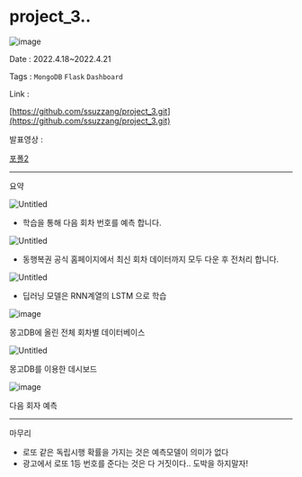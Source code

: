 # project_3..
![image](https://user-images.githubusercontent.com/97435321/190987213-4ea62a9f-9cac-43db-820a-38fddb09ee6b.png)

Date : 2022.4.18~2022.4.21

Tags : `MongoDB` `Flask` `Dashboard` 

Link : 

[https://github.com/ssuzzang/project_3.git](https://github.com/ssuzzang/project_3.git)

발표영상 : 

[포폴2](https://youtu.be/3WPXy63P1Ew)

---

요약

![Untitled](https://s3-us-west-2.amazonaws.com/secure.notion-static.com/e8c1dcb2-392a-49ba-ac1a-d70dfc60d4c7/Untitled.png)

- 학습을 통해 다음 회차 번호를 예측 합니다.

![Untitled](https://s3-us-west-2.amazonaws.com/secure.notion-static.com/4d16cc4c-f80e-456e-8c65-7cace8bb8c46/Untitled.png)

- 동행복권 공식 홈페이지에서 최신 회차 데이터까지 모두 다운 후 전처리 합니다.

![Untitled](https://s3-us-west-2.amazonaws.com/secure.notion-static.com/34129cce-7f6a-412b-9571-4fa99b020f67/Untitled.png)

- 딥러닝 모델은 RNN계열의 LSTM 으로 학습

![image](https://user-images.githubusercontent.com/97435321/190987800-5d4f1cde-c4bf-4611-aa7b-c84d0fdd9acb.png)


몽고DB에 올린 전체 회차별 데이터베이스

![Untitled](https://s3-us-west-2.amazonaws.com/secure.notion-static.com/30b87340-aa99-4921-936a-f2fba37fee8a/Untitled.png)

몽고DB를 이용한 데시보드

![image](https://user-images.githubusercontent.com/97435321/190987990-2d5d63ce-0f3b-469e-8813-4273f4878185.png)

다음 회자 예측

---

마무리

- 로또 같은 독립시행 확률을 가지는 것은 예측모델이 의미가 없다
- 광고에서 로또 1등 번호를 준다는 것은 다 거짓이다.. 도박을 하지말자!
